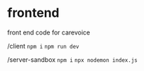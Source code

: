 # frontend
front end code for carevoice

/client
`npm i`
`npm run dev`

/server-sandbox
`npm i`
`npx nodemon index.js`